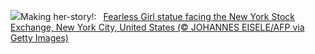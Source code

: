 ![](https://www.bing.com/th?id=OHR.FearlessWomen_EN-GB0884411482_UHD.jpg&w=1000)Making her-story!:&nbsp;&ensp;[Fearless Girl statue facing the New York Stock Exchange, New York City, United States (© JOHANNES EISELE/AFP via Getty Images)](https://www.bing.com/th?id=OHR.FearlessWomen_EN-GB0884411482_UHD.jpg)
<br><br/>

